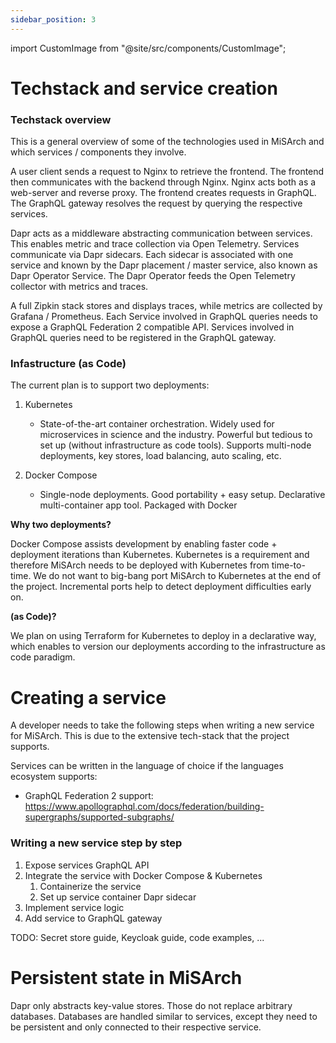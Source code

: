 ```yaml
---
sidebar_position: 3
---
```


import CustomImage from "@site/src/components/CustomImage";

# Techstack and service creation

### Techstack overview

This is a general overview of some of the technologies used in MiSArch and which services / components they involve.

<CustomImage path="/images/techstack-overview" width="2803" height="2341" />

A user client sends a request to Nginx to retrieve the frontend. The frontend then communicates with the backend through Nginx. Nginx acts both as a web-server and reverse proxy. The frontend creates requests in GraphQL. The GraphQL gateway resolves the request by querying the respective services.

Dapr acts as a middleware abstracting communication between services. This enables metric and trace collection via Open Telemetry. Services communicate via Dapr sidecars. Each sidecar is associated with one service and known by the Dapr placement / master service, also known as Dapr Operator Service. The Dapr Operator feeds the Open Telemetry collector with metrics and traces.

A full Zipkin stack stores and displays traces, while metrics are collected by Grafana / Prometheus. Each Service involved in GraphQL queries needs to expose a GraphQL Federation 2 compatible API. Services involved in GraphQL queries need to be registered in the GraphQL gateway.

### Infastructure (as Code)

The current plan is to support two deployments:

1. Kubernetes

   - State-of-the-art container orchestration. Widely used for microservices in science and the industry. Powerful but tedious to set up (without infrastructure as code tools). Supports multi-node deployments, key stores, load balancing, auto scaling, etc.

2. Docker Compose
   - Single-node deployments. Good portability + easy setup. Declarative multi-container app tool. Packaged with Docker

**Why two deployments?**

Docker Compose assists development by enabling faster code + deployment iterations than Kubernetes. Kubernetes is a requirement and therefore MiSArch needs to be deployed with Kubernetes from time-to-time. We do not want to big-bang port MiSArch to Kubernetes at the end of the project. Incremental ports help to detect deployment difficulties early on.

**(as Code)?**

We plan on using Terraform for Kubernetes to deploy in a declarative way, which enables to version our deployments according to the infrastructure as code paradigm.

# Creating a service

A developer needs to take the following steps when writing a new service for MiSArch.
This is due to the extensive tech-stack that the project supports.

Services can be written in the language of choice if the languages ecosystem supports:

- GraphQL Federation 2 support: https://www.apollographql.com/docs/federation/building-supergraphs/supported-subgraphs/

### Writing a new service step by step

1. Expose services GraphQL API
1. Integrate the service with Docker Compose & Kubernetes
   1. Containerize the service
   1. Set up service container Dapr sidecar
1. Implement service logic
1. Add service to GraphQL gateway

TODO: Secret store guide, Keycloak guide, code examples, ...

# Persistent state in MiSArch

Dapr only abstracts key-value stores. Those do not replace arbitrary databases. Databases are handled similar to services, except they need to be persistent and only connected to their respective service.
